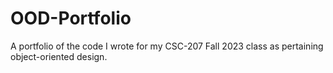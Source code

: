 # OOD-Portfolio
A portfolio of the code I wrote for my CSC-207 Fall 2023 class as pertaining object-oriented design.
